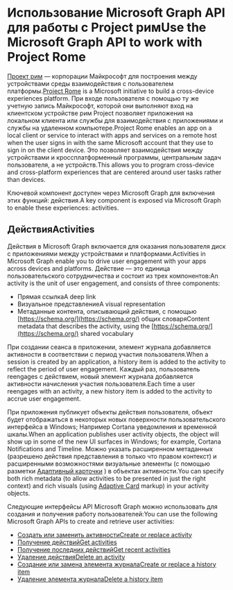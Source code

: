 # <a name="use-the-microsoft-graph-api-to-work-with-project-rome"></a><span data-ttu-id="95f9a-101">Использование Microsoft Graph API для работы с Project рим</span><span class="sxs-lookup"><span data-stu-id="95f9a-101">Use the Microsoft Graph API to work with Project Rome</span></span>

<span data-ttu-id="95f9a-102">[Проект рим](https://developer.microsoft.com/en-us/windows/project-rome) — корпорации Майкрософт для построения между устройствами среды взаимодействия с пользователем платформы.</span><span class="sxs-lookup"><span data-stu-id="95f9a-102">[Project Rome](https://developer.microsoft.com/en-us/windows/project-rome) is a Microsoft initiative to build a cross-device experiences platform.</span></span> <span data-ttu-id="95f9a-103">При входе пользователя с помощью ту же учетную запись Майкрософт, которой они выполняют вход на клиентском устройстве рим Project позволяет приложения на локальном клиента или службы для взаимодействия с приложениями и службы на удаленном компьютере.</span><span class="sxs-lookup"><span data-stu-id="95f9a-103">Project Rome enables an app on a local client or service to interact with apps and services on a remote host when the user signs in with the same Microsoft account that they use to sign in on the client device.</span></span> <span data-ttu-id="95f9a-104">Это позволяет взаимодействия между устройствами и кроссплатформенный программы, центральным задач пользователя, а не устройств.</span><span class="sxs-lookup"><span data-stu-id="95f9a-104">This allows you to program cross-device and cross-platform experiences that are centered around user tasks rather than devices.</span></span>

<span data-ttu-id="95f9a-105">Ключевой компонент доступен через Microsoft Graph для включения этих функций: действия.</span><span class="sxs-lookup"><span data-stu-id="95f9a-105">A key component is exposed via Microsoft Graph to enable these experiences: activities.</span></span>

## <a name="activities"></a><span data-ttu-id="95f9a-106">Действия</span><span class="sxs-lookup"><span data-stu-id="95f9a-106">Activities</span></span>

<span data-ttu-id="95f9a-107">Действия в Microsoft Graph включается для оказания пользователя диск с приложениями между устройствами и платформами.</span><span class="sxs-lookup"><span data-stu-id="95f9a-107">Activities in Microsoft Graph enable you to drive user engagement with your apps across devices and platforms.</span></span> <span data-ttu-id="95f9a-108">Действие — это единица пользовательского сотрудничества и состоит из трех компонентов:</span><span class="sxs-lookup"><span data-stu-id="95f9a-108">An activity is the unit of user engagement, and consists of three components:</span></span>

- <span data-ttu-id="95f9a-109">Прямая ссылка</span><span class="sxs-lookup"><span data-stu-id="95f9a-109">A deep link</span></span>
- <span data-ttu-id="95f9a-110">Визуальное представление</span><span class="sxs-lookup"><span data-stu-id="95f9a-110">A visual representation</span></span>
- <span data-ttu-id="95f9a-111">Метаданные контента, описывающий действия, с помощью [https://schema.org/](https://schema.org/) общих словаря</span><span class="sxs-lookup"><span data-stu-id="95f9a-111">Content metadata that describes the activity, using the [https://schema.org/](https://schema.org/) shared vocabulary</span></span>

<span data-ttu-id="95f9a-112">При создании сеанса в приложении, элемент журнала добавляется активности в соответствии с период участия пользователя.</span><span class="sxs-lookup"><span data-stu-id="95f9a-112">When a session is created by an application, a history item is added to the activity to reflect the period of user engagement.</span></span> <span data-ttu-id="95f9a-113">Каждый раз, пользователь reengages с действием, новый элемент журнала добавляется активности начисления участия пользователя.</span><span class="sxs-lookup"><span data-stu-id="95f9a-113">Each time a user reengages with an activity, a new history item is added to the activity to accrue user engagement.</span></span>

<span data-ttu-id="95f9a-114">При приложения публикует объекты действия пользователя, объект будет отображаться в некоторых новых поверхности пользовательского интерфейса в Windows; Например Cortana уведомления и временной шкалы.</span><span class="sxs-lookup"><span data-stu-id="95f9a-114">When an application publishes user activity objects, the object will show up in some of the new UI surfaces in Windows; for example, Cortana Notifications and Timeline.</span></span> <span data-ttu-id="95f9a-115">Можно указать расширенном метаданных (разрешено действия представления в только что правом контекст) и расширенными возможностями визуальные элементы (с помощью разметки [Адаптивный карточки](https://adaptivecards.io/) ) в объектах активности.</span><span class="sxs-lookup"><span data-stu-id="95f9a-115">You can specify both rich metadata (to allow activities to be presented in just the right context) and rich visuals (using [Adaptive Card](https://adaptivecards.io/) markup) in your activity objects.</span></span>

<span data-ttu-id="95f9a-116">Следующие интерфейсы API Microsoft Graph можно использовать для создания и получения работу пользователей:</span><span class="sxs-lookup"><span data-stu-id="95f9a-116">You can use the following Microsoft Graph APIs to create and retrieve user activities:</span></span>

- [<span data-ttu-id="95f9a-117">Создать или заменить активности</span><span class="sxs-lookup"><span data-stu-id="95f9a-117">Create or replace activity</span></span>](../api/projectrome_put_activity.md)
- [<span data-ttu-id="95f9a-118">Получение действий</span><span class="sxs-lookup"><span data-stu-id="95f9a-118">Get activities</span></span>](../api/projectrome_get_activities.md)
- [<span data-ttu-id="95f9a-119">Получение последних действий</span><span class="sxs-lookup"><span data-stu-id="95f9a-119">Get recent activities</span></span>](../api/projectrome_get_recent_activities.md)
- [<span data-ttu-id="95f9a-120">Удаление действия</span><span class="sxs-lookup"><span data-stu-id="95f9a-120">Delete an activity</span></span>](../api/projectrome_delete_activity.md)
- [<span data-ttu-id="95f9a-121">Создание или замена элемента журнала</span><span class="sxs-lookup"><span data-stu-id="95f9a-121">Create or replace a history item</span></span>](../api/projectrome_put_historyitem.md)
- [<span data-ttu-id="95f9a-122">Удаление элемента журнала</span><span class="sxs-lookup"><span data-stu-id="95f9a-122">Delete a history item</span></span>](../api/projectrome_delete_historyitem.md)

